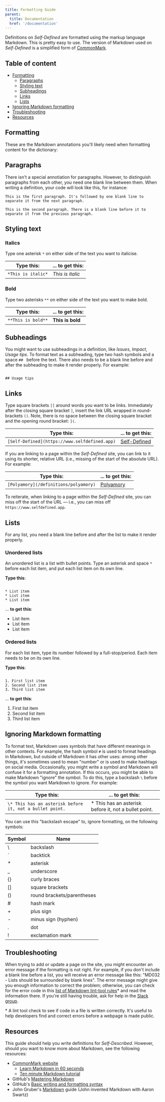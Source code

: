 ```yaml
---
title: Formatting Guide
parent:
  title: Documentation
  href: '/documentation'
---
```


Definitions on *Self-Defined* are formatted using the markup language Markdown. This is pretty easy to use. The version of Markdown used on *Self-Defined* is a simplified form of [CommonMark](https://commonmark.org/help/).

## Table of content

* [Formatting](#)
  * [Paragraphs](#)
  * [Styling text](#)
  * [Subheadings](#)
  * [Links](#)
  * [Lists](#)
* [Ignoring Markdown formatting](#)
* [Troubleshooting](#)
* [Resources](#)

## Formatting

These are the Markdown annotations you'll likely need when formatting content for the dictionary:

## Paragraphs

There isn't a special annotiation for paragraphs. However, to distinguish paragraphs from each other, you need one blank line between them. When writing a definition, your code will look like this, for instance:

```
This is the first paragraph. It's followed by one blank line to separate it from the next paragraph.

This is the second paragraph. There is a blank line before it to separate it from the previous paragraph.
```

## Styling text

### Italics

Type one asterisk `*` on either side of the text you want to italicise.

Type this: | ... to get this:
--------------|-----------------
`*This is italic*` | *This is italic*

### Bold

Type two asterisks `**` on either side of the text you want to make bold.

Type this: | ... to get this:
--------------|-----------------
`**This is bold**` | **This is bold**


## Subheadings

You might want to use subheadings in a definition, like *Issues*, *Impact*, *Usage tips*. To format text as a subheading, type two hash symbols and a space `## ` before the text. There also needs to be a blank line before and after the subheading to make it render properly. For example:

```

## Usage tips

```

## Links

Type square brackets `[]` around words you want to be links. Immediately after the closing square bracket `]`, insert the link URL wrapped in round-brackets `()`. Note, there is no space between the closing square bracket and the opening round bracket: `](`.

Type this: | ... to get this:
-----------|----------------
`[Self-Defined](https://www.selfdefined.app)` | [Self-Defined](https://www.selfdefined.app)

If you are linking to a page within the *Self-Defined* site, you can link to it using its shorter, relative URL (i.e., missing of the start of the absolute URL). For example:

Type this: | ... to get this:
-----------|----------------
`[Polyamory](/definitions/polyamory)` | [Polyamory](/definitions/polyamory)

To reiterate, when linking to a page within the *Self-Defined* site, you can miss off the start of the URL — i.e., you can miss off `https://www.selfdefined.app`.

## Lists

For any list, you need a blank line before and after the list to make it render properly.

### Unordered lists

An unordered list is a list with bullet points. Type an asterisk and space `* ` before each list item, and put each list item on its own line.

**Type this**:

```

* List item
* List item
* List item

```

... **to get this**:

* List item
* List item
* List item

### Ordered lists

For each list item, type its number followed by a full-stop/period. Each item needs to be on its own line.

**Type this**:

```

1. First list item
2. Second list item
3. Third list item

```

... **to get this**:

1. First list item
2. Second list item
3. Third list item

## Ignoring Markdown formatting

To format text, Markdown uses symbols that have different meanings in other contexts. For example, the hash symbol `#` is used to format headings in Markdown, but outside of Markdown it has other uses: among other things, it's sometimes used to mean "number" or is used to make hashtags on social media. Occasionally, you might write a symbol and Markdown will confuse it for a formatting annotation. If this occurs, you might be able to make Markdown "ignore" the symbol. To do this, type a backslash `\` before the symbol you want Markdown to ignore. For example:

Type this: | ... to get this:
--------------|-----------------
`\* This has an asterisk before it, not a bullet point.` | \* This has an asterisk before it, not a bullet point.

You can use this "backslash escape" to, ignore formatting, on the following symbols:

Symbol | Name
-------|------
\ | backslash
\` | backtick
\* | asterisk
_ | underscore
{} | curly braces
\[] | square brackets
() | round brackets/parentheses
\# | hash mark
\+ | plus sign
\- | minus sign (hyphen)
. | dot
! | exclamation mark

## Troubleshooting

When trying to add or update a page on the site, you might encounter an error message if the formatting is not right. For example, if you don't include a blank line before a list, you will receive an error message like this: "MD032 - Lists should be surrounded by blank lines". The error message might give you enough information to correct the problem; otherwise, you can check for the error code in this [list of Markdown lint-tool rules](https://github.com/markdownlint/markdownlint/blob/master/docs/RULES.md)* and read the information there. If you're still having trouble, ask for help in the [Slack group](https://join.slack.com/t/selfdefined/shared_invite/zt-fczgm8b6-8ZZgHvLutNDXo~NjwaL7Iw).

\* A lint tool check to see if code in a file is written correctly. It's useful to help developers find and correct errors before a webpage is made public.

## Resources

This guide should help you write definitions for *Self-Described*. However, should you want to know more about Markdown, see the following resources:

* [CommonMark website](https://commonmark.org/)
  * [Learn Markdown in 60 seconds](https://commonmark.org/help/)
  * [Ten minute Markdown tutorial](https://commonmark.org/help/tutorial/)
* GitHub's [Mastering Markdown](https://guides.github.com/features/mastering-markdown/)
* GitHub's [Basic writing and formatting syntax](https://docs.github.com/en/github/writing-on-github/basic-writing-and-formatting-syntax)
* John Gruber's [Markdown](https://daringfireball.net/projects/markdown/) guide (John invented Markdown with Aaron Swartz)
